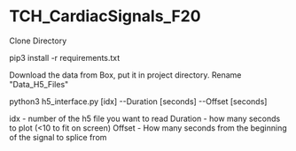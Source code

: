 # TCH_CardiacSignals_F20

Clone Directory

pip3 install -r requirements.txt

Download the data from Box, put it in project directory. Rename "Data_H5_Files"

python3 h5_interface.py [idx] --Duration [seconds] --Offset [seconds]

idx - number of the h5 file you want to read
Duration - how many seconds to plot (<10 to fit on screen)
Offset - How many seconds from the beginning of the signal to splice from
